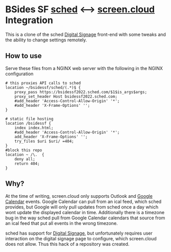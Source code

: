 # BSides SF [sched](https://sched.com) <--> [screen.cloud](https://screen.cloud) Integration

This is a clone of the sched [Digital Signage](https://sched.com/support/guide/digital-signage/) front-end with some tweaks and the ability to change settings remotely.
## How to use

Serve these files from a NGINX web server with the following in the NGINX configuration

```
# this proxies API calls to sched
location ~/bsidessf/sched/(.*)$ {
	proxy_pass https://bsidessf2022.sched.com/$1$is_args$args;
	proxy_set_header Host bsidessf2022.sched.com;
	#add_header 'Access-Control-Allow-Origin' '*';
	#add_header 'X-Frame-Options' '';
}

# static file hosting
location /bsidessf {
	index index.html;
	#add_header 'Access-Control-Allow-Origin' '*';
	add_header 'X-Frame-Options' '';
	try_files $uri $uri/ =404;
}
#block this repo
location ~ /\.  {
    deny all;
    return 404;
}
```

## Why?

At the time of writing, screen.cloud only supports Outlook and [Google Calendar](https://screen.cloud/how-to/apps/event-calendar-app) events. Google Calendar can pull from an ical feed, which sched provides, but Google will only pull updates from sched once a day which wont update the displayed calendar in time.
Additionally there is a timezone bug in the way sched pull from Google Calendar calendars that source from an ical feed that put all events in the wrong timezone.

sched has support for [Digital Signage](https://sched.com/support/guide/digital-signage/), but unfortunately requires user interaction on the digital signage page to configure, which screen.cloud does not allow. Thus this hack of a repository was created.


